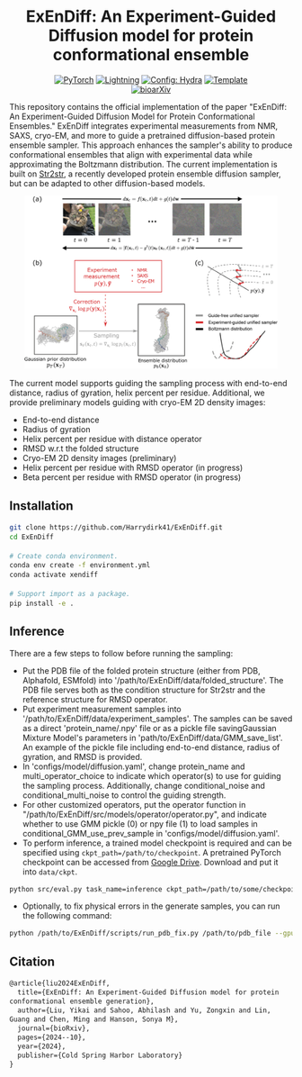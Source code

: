 
<div align="center">

# ExEnDiff:  An Experiment-Guided Diffusion model for protein conformational ensemble

<a href="https://pytorch.org/get-started/locally/"><img alt="PyTorch" src="https://img.shields.io/badge/PyTorch-ee4c2c?logo=pytorch&logoColor=white"></a>
<a href="https://pytorchlightning.ai/"><img alt="Lightning" src="https://img.shields.io/badge/-Lightning-792ee5?logo=pytorchlightning&logoColor=white"></a>
<a href="https://hydra.cc/"><img alt="Config: Hydra" src="https://img.shields.io/badge/Config-Hydra-89b8cd"></a>
<a href="https://github.com/ashleve/lightning-hydra-template"><img alt="Template" src="https://img.shields.io/badge/-Lightning--Hydra--Template-017F2F?style=flat&logo=github&labelColor=gray"></a><br>
[![bioarXiv](https://www.biorxiv.org/sites/default/files/biorxiv_article.jpg)](https://www.biorxiv.org/content/10.1101/2024.10.04.616517v1)

</div>




This repository contains the official implementation of the paper 
"ExEnDiff: An Experiment-Guided Diffusion Model for Protein Conformational Ensembles." 
ExEnDiff integrates experimental measurements from NMR, SAXS, 
cryo-EM, and more to guide a pretrained diffusion-based protein ensemble sampler. 
This approach enhances the sampler's ability to produce conformational 
ensembles that align with experimental data while approximating the Boltzmann distribution. 
The current implementation is built on [Str2str](https://github.com/lujiarui/Str2Str.git), a recently developed protein ensemble diffusion sampler, 
but can be adapted to other diffusion-based models.

<p align="center">
<img src="assets/diffusion_plot_6-1.png" width="450"/>
</p>

The current model supports guiding the sampling process with end-to-end distance, radius of gyration, helix percent per residue.
Additional, we provide preliminary models guiding with cryo-EM 2D density images:
- End-to-end distance
- Radius of gyration
- Helix percent per residue with distance operator
- RMSD w.r.t the folded structure
- Cryo-EM 2D density images (preliminary)
- Helix percent per residue with RMSD operator (in progress)
- Beta percent per residue with RMSD operator (in progress)



## Installation
```sh
git clone https://github.com/Harrydirk41/ExEnDiff.git
cd ExEnDiff

# Create conda environment.
conda env create -f environment.yml
conda activate xendiff

# Support import as a package.
pip install -e .
```
## Inference

There are a few steps to follow before running the sampling: 
- Put the PDB file of the folded protein structure (either from PDB, Alphafold, ESMfold) into '/path/to/ExEnDiff/data/folded_structure'.
The PDB file serves both as the condition structure for Str2str and the reference structure for RMSD operator. 
- Put experiment measurement samples into '/path/to/ExEnDiff/data/experiment_samples'. The samples can be saved as a direct 'protein_name/.npy' file or as a pickle file savingGaussian
Mixture Model's parameters in 'path/to/ExEnDiff/data/GMM_save_list'. An example of the pickle file including end-to-end distance, radius of gyration, and RMSD is provided.
- In 'configs/model/diffusion.yaml', change protein_name and multi_operator_choice to indicate which operator(s) to use for guiding the
sampling process. Additionally, change conditional_noise and conditional_multi_noise to control the guiding strength. 
- For other customized operators,
put the operator function in "/path/to/ExEnDiff/src/models/operator/operator.py", and indicate whether to use GMM pickle (0) or npy file (1)
to load samples in conditional_GMM_use_prev_sample in 'configs/model/diffusion.yaml'.
- To perform inference, a trained model checkpoint is required and can be specified using `ckpt_path=/path/to/checkpoint`. 
A pretrained PyTorch checkpoint can be accessed from [Google Drive](https://drive.google.com/file/d/1YsvFXOpdst4QxK34GSWvLjgbvzUq4Ry8/view?usp=sharing). 
Download and put it into `data/ckpt`.
```sh
python src/eval.py task_name=inference ckpt_path=/path/to/some/checkpoint
```
- Optionally, to fix physical errors in the generate samples, you can run the following command:
```sh
python /path/to/ExEnDiff/scripts/run_pdb_fix.py /path/to/pdb_file --gpu_list=0,1 --temp_fix_dir=/path/to/ExEnDiff/data/temp_fix
```






## Citation

```
@article{liu2024ExEnDiff,
  title={ExEnDiff: An Experiment-Guided Diffusion model for protein conformational ensemble generation},
  author={Liu, Yikai and Sahoo, Abhilash and Yu, Zongxin and Lin, Guang and Chen, Ming and Hanson, Sonya M},
  journal={bioRxiv},
  pages={2024--10},
  year={2024},
  publisher={Cold Spring Harbor Laboratory}
}

```

